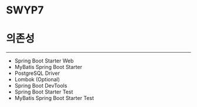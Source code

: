 # SWYP7


# 의존성
------
- Spring Boot Starter Web
- MyBatis Spring Boot Starter
- PostgreSQL Driver
- Lombok (Optional)
- Spring Boot DevTools
- Spring Boot Starter Test
- MyBatis Spring Boot Starter Test
